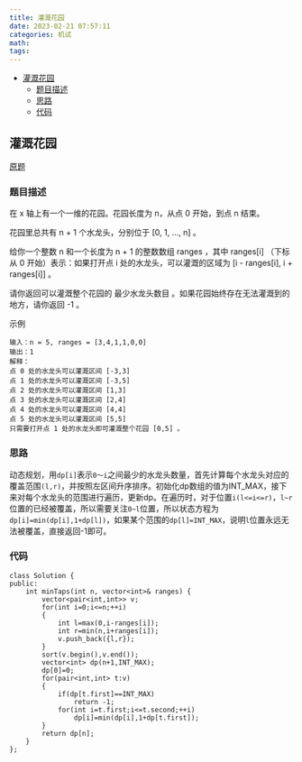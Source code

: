 ```yaml
---
title: 灌溉花园
date: 2023-02-21 07:57:11
categories: 机试
math:
tags:
---
```

<!-- TOC -->

- [灌溉花园](#灌溉花园)
    - [题目描述](#题目描述)
    - [思路](#思路)
    - [代码](#代码)

<!-- /TOC -->
## 灌溉花园
[原题](https://leetcode.cn/problems/minimum-number-of-taps-to-open-to-water-a-garden/description/)

### 题目描述
在 x 轴上有一个一维的花园。花园长度为 n，从点 0 开始，到点 n 结束。

花园里总共有 n + 1 个水龙头，分别位于 [0, 1, ..., n] 。

给你一个整数 n 和一个长度为 n + 1 的整数数组 ranges ，其中 ranges[i] （下标从 0 开始）表示：如果打开点 i 处的水龙头，可以灌溉的区域为 [i -  ranges[i], i + ranges[i]] 。

请你返回可以灌溉整个花园的 最少水龙头数目 。如果花园始终存在无法灌溉到的地方，请你返回 -1 。

示例
```
输入：n = 5, ranges = [3,4,1,1,0,0]
输出：1
解释：
点 0 处的水龙头可以灌溉区间 [-3,3]
点 1 处的水龙头可以灌溉区间 [-3,5]
点 2 处的水龙头可以灌溉区间 [1,3]
点 3 处的水龙头可以灌溉区间 [2,4]
点 4 处的水龙头可以灌溉区间 [4,4]
点 5 处的水龙头可以灌溉区间 [5,5]
只需要打开点 1 处的水龙头即可灌溉整个花园 [0,5] 。
```

### 思路
动态规划，用`dp[i]`表示`0～i`之间最少的水龙头数量，首先计算每个水龙头对应的覆盖范围`(l,r)`，并按照左区间升序排序。初始化dp数组的值为INT_MAX，接下来对每个水龙头的范围进行遍历，更新dp。在遍历时，对于位置`i(l<=i<=r)`，`l~r`位置的已经被覆盖，所以需要关注`0~l`位置，所以状态方程为`dp[i]=min(dp[i],1+dp[l])`，如果某个范围的`dp[l]=INT_MAX`，说明`l`位置永远无法被覆盖，直接返回-1即可。
### 代码
```
class Solution {
public:
    int minTaps(int n, vector<int>& ranges) {
        vector<pair<int,int>> v;
        for(int i=0;i<=n;++i)
        {
            int l=max(0,i-ranges[i]);
            int r=min(n,i+ranges[i]);
            v.push_back({l,r});
        }
        sort(v.begin(),v.end());
        vector<int> dp(n+1,INT_MAX);
        dp[0]=0;
        for(pair<int,int> t:v)
        {
            if(dp[t.first]==INT_MAX)
                return -1;
            for(int i=t.first;i<=t.second;++i)
                dp[i]=min(dp[i],1+dp[t.first]);
        }
        return dp[n];
    }
};
```